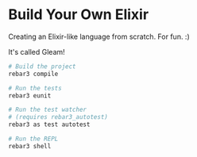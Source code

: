Build Your Own Elixir
=====================

Creating an Elixir-like language from scratch. For fun. :)

It's called Gleam!

```sh
# Build the project
rebar3 compile

# Run the tests
rebar3 eunit

# Run the test watcher
# (requires rebar3_autotest)
rebar3 as test autotest

# Run the REPL
rebar3 shell
```
